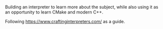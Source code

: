 Building an interpreter to learn more about the subject, while also using it as an opportunity to learn CMake and modern C++. 

Following https://www.craftinginterpreters.com/ as a guide.

